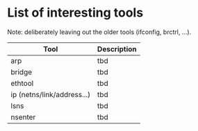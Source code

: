 # List of interesting tools

Note: deliberately leaving out the older tools (ifconfig, brctrl, ...).


Tool                        | Description
----------------------------|-----------------------------
arp                         | tbd
bridge                      | tbd
ethtool                     | tbd
ip (netns/link/address...)  | tbd
lsns                        | tbd
nsenter                     | tbd

